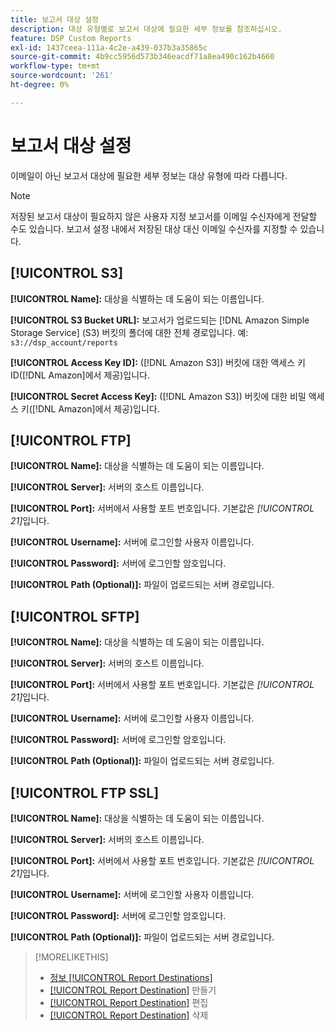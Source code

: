 ```yaml
---
title: 보고서 대상 설정
description: 대상 유형별로 보고서 대상에 필요한 세부 정보를 참조하십시오.
feature: DSP Custom Reports
exl-id: 1437ceea-111a-4c2e-a439-037b3a35865c
source-git-commit: 4b9cc5956d573b346eacdf71a8ea490c162b4660
workflow-type: tm+mt
source-wordcount: '261'
ht-degree: 0%

---
```


# 보고서 대상 설정

이메일이 아닌 보고서 대상에 필요한 세부 정보는 대상 유형에 따라 다릅니다.

>[!NOTE]
>
> 저장된 보고서 대상이 필요하지 않은 사용자 지정 보고서를 이메일 수신자에게 전달할 수도 있습니다. 보고서 설정 내에서 저장된 대상 대신 이메일 수신자를 지정할 수 있습니다.

## [!UICONTROL S3]

**[!UICONTROL Name]:** 대상을 식별하는 데 도움이 되는 이름입니다.

**[!UICONTROL S3 Bucket URL]:** 보고서가 업로드되는 [!DNL Amazon Simple Storage Service] (S3) 버킷의 폴더에 대한 전체 경로입니다. 예: `s3://dsp_account/reports`

**[!UICONTROL Access Key ID]:** ([!DNL Amazon S3]) 버킷에 대한 액세스 키 ID([!DNL Amazon]에서 제공)입니다.

**[!UICONTROL Secret Access Key]:** ([!DNL Amazon S3]) 버킷에 대한 비밀 액세스 키([!DNL Amazon]에서 제공)입니다.

## [!UICONTROL FTP]

**[!UICONTROL Name]:** 대상을 식별하는 데 도움이 되는 이름입니다.

**[!UICONTROL Server]:** 서버의 호스트 이름입니다.

**[!UICONTROL Port]:** 서버에서 사용할 포트 번호입니다. 기본값은 *[!UICONTROL 21]*&#x200B;입니다.

**[!UICONTROL Username]:** 서버에 로그인할 사용자 이름입니다.

**[!UICONTROL Password]:** 서버에 로그인할 암호입니다.

**[!UICONTROL Path (Optional)]:** 파일이 업로드되는 서버 경로입니다.

## [!UICONTROL SFTP]

**[!UICONTROL Name]:** 대상을 식별하는 데 도움이 되는 이름입니다.

**[!UICONTROL Server]:** 서버의 호스트 이름입니다.

**[!UICONTROL Port]:** 서버에서 사용할 포트 번호입니다. 기본값은 *[!UICONTROL 21]*&#x200B;입니다.

**[!UICONTROL Username]:** 서버에 로그인할 사용자 이름입니다.

**[!UICONTROL Password]:** 서버에 로그인할 암호입니다.

**[!UICONTROL Path (Optional)]:** 파일이 업로드되는 서버 경로입니다.

## [!UICONTROL FTP SSL]

**[!UICONTROL Name]:** 대상을 식별하는 데 도움이 되는 이름입니다.

**[!UICONTROL Server]:** 서버의 호스트 이름입니다.

**[!UICONTROL Port]:** 서버에서 사용할 포트 번호입니다. 기본값은 *[!UICONTROL 21]*&#x200B;입니다.

**[!UICONTROL Username]:** 서버에 로그인할 사용자 이름입니다.

**[!UICONTROL Password]:** 서버에 로그인할 암호입니다.

**[!UICONTROL Path (Optional)]:** 파일이 업로드되는 서버 경로입니다.

>[!MORELIKETHIS]
>
>* [정보 [!UICONTROL Report Destinations]](/help/dsp/reports/report-destinations/report-destination-about.md)
>* [[!UICONTROL Report Destination]](/help/dsp/reports/report-destinations/report-destination-create.md) 만들기
>* [[!UICONTROL Report Destination]](/help/dsp/reports/report-destinations/report-destination-edit.md) 편집
>* [[!UICONTROL Report Destination]](/help/dsp/reports/report-destinations/report-destination-delete.md) 삭제
